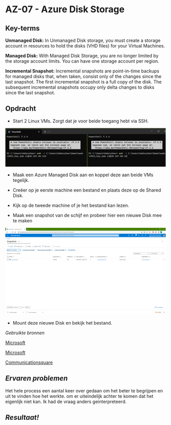 **AZ-07 - Azure Disk Storage**
===
**Key-terms**
---


**Unmanaged Disk:** In Unmanaged Disk storage, you must create a storage account in resources to hold the disks (VHD files) for your Virtual Machines.

**Managed Disk:** With Managed Disk Storage, you are no longer limited by the storage account limits. You can have one storage account per region.

**Incremental Snapshot:** Incremental snapshots are point-in-time backups for managed disks that, when taken, consist only of the changes since the last snapshot. The first incremental snapshot is a full copy of the disk. The subsequent incremental snapshots occupy only delta changes to disks since the last snapshot.


**Opdracht**
---

- Start 2 Linux VMs. Zorgt dat je voor beide toegang hebt via SSH.

![Alt text](../../00_includes/AZ-07/connect2vm.png)

- Maak een Azure Managed Disk aan en koppel deze aan beide VMs tegelijk.

- Creëer op je eerste machine een bestand en plaats deze op de Shared Disk.

- Kijk op de tweede machine of je het bestand kan lezen.

- Maak een snapshot van de schijf en probeer hier een nieuwe Disk mee te maken

![Alt text](../../00_includes/AZ-07/SNAPSHOT.png)

- Mount deze nieuwe Disk en bekijk het bestand. 


*Gebruikte bronnen*

[Microsoft](https://learn.microsoft.com/en-us/azure/virtual-machines/linux/attach-disk-portal?tabs=ubuntu#connect-to-the-linux-vm-to-mount-the-new-disk)

[Microsoft](https://learn.microsoft.com/en-us/azure/virtual-machines/linux/add-disk?tabs=ubuntu)

[Communicationsquare](https://www.communicationsquare.com/news/azure-managed-disks-vs-unmanaged-disks/#:~:text=Difference%20Between%20Azure%20Managed%20Disks%20and%20Unmanaged%20Disks,-Microsoft%20has%20two&text=In%20Unmanaged%20Disk%20storage%2C%20you,one%20storage%20account%20per%20region.)


*Ervaren problemen*
---

Het hele process een aantal keer over gedaan om het beter te begrijpen en uit te vinden hoe het werkte. om er uiteindelijk achter te komen dat het eigenlijk niet kan. Ik had de vraag anders geinterpreteerd.

*Resultaat!*
---

